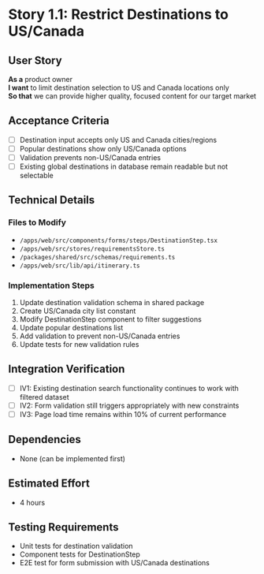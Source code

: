 # Story 1.1: Restrict Destinations to US/Canada

## User Story
**As a** product owner  
**I want** to limit destination selection to US and Canada locations only  
**So that** we can provide higher quality, focused content for our target market

## Acceptance Criteria
- [ ] Destination input accepts only US and Canada cities/regions
- [ ] Popular destinations show only US/Canada options
- [ ] Validation prevents non-US/Canada entries  
- [ ] Existing global destinations in database remain readable but not selectable

## Technical Details

### Files to Modify
- `/apps/web/src/components/forms/steps/DestinationStep.tsx`
- `/apps/web/src/stores/requirementsStore.ts`
- `/packages/shared/src/schemas/requirements.ts`
- `/apps/web/src/lib/api/itinerary.ts`

### Implementation Steps
1. Update destination validation schema in shared package
2. Create US/Canada city list constant
3. Modify DestinationStep component to filter suggestions
4. Update popular destinations list
5. Add validation to prevent non-US/Canada entries
6. Update tests for new validation rules

## Integration Verification
- [ ] IV1: Existing destination search functionality continues to work with filtered dataset
- [ ] IV2: Form validation still triggers appropriately with new constraints
- [ ] IV3: Page load time remains within 10% of current performance

## Dependencies
- None (can be implemented first)

## Estimated Effort
- 4 hours

## Testing Requirements
- Unit tests for destination validation
- Component tests for DestinationStep
- E2E test for form submission with US/Canada destinations